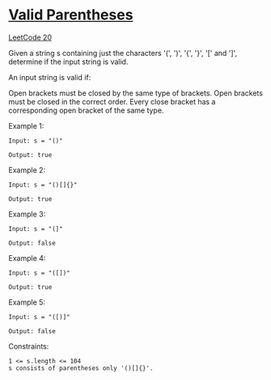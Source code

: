 # [Valid Parentheses](https://neetcode.io/problems/validate-parentheses?list=neetcode150)
[LeetCode 20](https://leetcode.com/problems/valid-parentheses/description/)

Given a string s containing just the characters '(', ')', '{', '}', '[' and ']', determine if the input string is valid.

An input string is valid if:

Open brackets must be closed by the same type of brackets.
Open brackets must be closed in the correct order.
Every close bracket has a corresponding open bracket of the same type.


Example 1:
```
Input: s = "()"

Output: true
```

Example 2:
```
Input: s = "()[]{}"

Output: true
```

Example 3:
```
Input: s = "(]"

Output: false
```

Example 4:
```
Input: s = "([])"

Output: true
```

Example 5:
```
Input: s = "([)]"

Output: false
```


Constraints:
```
1 <= s.length <= 104
s consists of parentheses only '()[]{}'.
```
